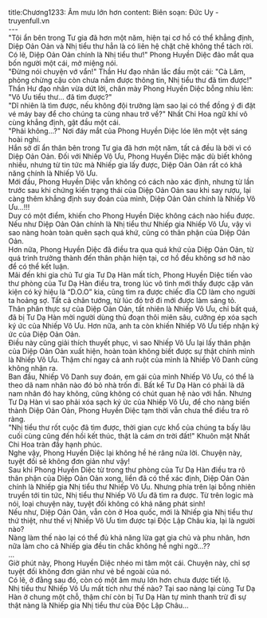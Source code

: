 title:Chương1233: Âm mưu lớn hơn
content:
Biên soạn: Đức Uy - truyenfull.vn<br>---<br>"Tôi ẩn bên trong Tư gia đã hơn một năm, hiện tại cơ hồ có thể khẳng định, Diệp Oản Oản và Nhị tiểu thư hẳn là có liên hệ chặt chẽ không thể tách rời. Có lẽ, Diệp Oản Oản chính là Nhị tiểu thư!" Phong Huyền Diệc đảo mắt qua bốn người một cái, mở miệng nói.<br>"Đừng nói chuyện vớ vẩn!" Thần Hư đạo nhân lắc đầu một cái: "Cà Lăm, phỏng chừng cậu còn chưa nắm được thông tin, Nhị tiểu thư đã tìm được!"<br>Thần Hư đạo nhân vừa dứt lời, chân mày Phong Huyền Diệc bỗng nhíu lên: "Vô Ưu tiểu thư... đã tìm được?"<br>"Dĩ nhiên là tìm được, nếu không đội trưởng làm sao lại có thể đồng ý đi đặt vé máy bay để cho chúng ta cùng nhau trở về?" Nhất Chi Hoa ngữ khí vô cùng khẳng định, gật đầu một cái.<br>"Phải không...?" Nơi đáy mắt của Phong Huyền Diệc lóe lên một vệt sáng hoài nghi.<br>Hắn sở dĩ ẩn thân bên trong Tư gia đã hơn một năm, tất cả đều là bởi vì có Diệp Oản Oản. Đối với Nhiếp Vô Ưu, Phong Huyền Diệc mặc dù biết không nhiều, nhưng từ tin tức mà Nhiếp gia lấy được, Diệp Oản Oản rất có khả năng chính là Nhiếp Vô Ưu.<br>Mới đầu, Phong Huyền Diệc vẫn không có cách nào xác định, nhưng từ lần trước sau khi chứng kiến trạng thái của Diệp Oản Oản sau khi say rượu, lại càng thêm khẳng định suy đoán của mình, Diệp Oản Oản chính là Nhiếp Vô Ưu...!!!<br>Duy có một điểm, khiến cho Phong Huyền Diệc không cách nào hiểu được.<br>Nếu như Diệp Oản Oản chính là Nhị tiểu thư Nhiếp gia Nhiếp Vô Ưu, vậy vì sao nàng hoàn toàn quên sạch quá khứ, cũng có thân phận của Diệp Oản Oản.<br>Hơn nữa, Phong Huyền Diệc đã điều tra qua quá khứ của Diệp Oản Oản, từ quá trình trưởng thành đến thân phận hiện tại, cơ hồ đều không sơ hở nào để có thể kết luận.<br>Mãi đến khi gia chủ Tư gia Tư Dạ Hàn mất tích, Phong Huyền Diệc tiến vào thư phòng của Tư Dạ Hàn điều tra, trong lúc vô tình mới thấy được cặp văn kiện có ký hiệu là “D.O.O” kia, cũng tìm ra được chiếc đĩa CD làm cho người ta hoảng sợ. Tất cả chân tướng, từ lúc đó trở đi mới được làm sáng tỏ.<br>Thân phân thực sự của Diệp Oản Oản, tất nhiên là Nhiếp Vô Ưu, chỉ bất quá, đã bị Tư Dạ Hàn mời người dùng thủ đoạn thôi miên sâu, cưỡng ép xóa sạch ký ức của Nhiếp Vô Ưu. Hơn nữa, anh ta còn khiến Nhiếp Vô Ưu tiếp nhận ký ức của Diệp Oản Oản.<br>Điều này cũng giải thích thuyết phục, vì sao Nhiếp Vô Ưu lại lấy thân phận của Diệp Oản Oản xuất hiện, hoàn toàn không biết được sự thật chính mình là Nhiếp Vô Ưu. Thậm chí ngay cả anh ruột của mình là Nhiếp Vô Danh cũng không nhận ra.<br>Ban đầu, Nhiếp Vô Danh suy đoán, em gái của mình Nhiếp Vô Ưu, có thể là theo dã nam nhân nào đó bỏ nhà trốn đi. Bất kể Tư Dạ Hàn có phải là dã nam nhân đó hay không, cũng không có chút quan hệ nào với hắn. Nhưng Tư Dạ Hàn vì sao phải xóa sạch ký ức của Nhiếp Vô Ưu, để cho nàng biến thành Diệp Oản Oản, Phong Huyền Diệc tạm thời vẫn chưa thể điều tra rõ ràng.<br>"Nhị tiểu thư rốt cuộc đã tìm được, thời gian cực khổ của chúng ta bấy lâu cuối cùng cũng đến hồi kết thúc, thật là cám ơn trời đất!" Khuôn mặt Nhất Chi Hoa tràn đầy hạnh phúc.<br>Nghe vậy, Phong Huyền Diệc lại không hề hé răng nửa lời. Chuyện này, tuyệt đối sẽ không đơn giản như vậy!<br>Sau khi Phong Huyền Diệc từ trong thư phòng của Tư Dạ Hàn điều tra rõ thân phận của Diệp Oản Oản xong, liền đã có thể xác định, Diệp Oản Oản chính là Nhiếp gia Nhị tiểu thư Nhiếp Vô Ưu. Nhưng phía trên lại bỗng nhiên truyền tới tin tức, Nhị tiểu thư Nhiếp Vô Ưu đã tìm ra được. Từ trên logic mà nói, loại chuyện này, tuyệt đối không có khả năng phát sinh!<br>Nếu như, Diệp Oản Oản, vẫn còn ở Hoa quốc, mới là Nhiếp gia Nhị tiểu thư thứ thiệt, như thế vị Nhiếp Vô Ưu tìm được tại Độc Lập Châu kia, lại là người nào?<br>Nàng làm thế nào lại có thể đủ khả năng lừa gạt gia chủ và phu nhân, hơn nữa làm cho cả Nhiếp gia đều tin chắc không hề nghi ngờ…??<br>...<br>Giờ phút này, Phong Huyền Diệc nhéo mi tâm một cái. Chuyện này, chỉ sợ tuyệt đối không đơn giản như vẻ bề ngoài của nó.<br>Có lẽ, ở đằng sau đó, còn có một âm mưu lớn hơn chưa được tiết lộ.<br>Nhị tiểu thư Nhiếp Vô Ưu mất tích như thế nào? Tại sao nàng lại cùng Tư Dạ Hàn ở chung một chỗ, thậm chí còn bị Tư Dạ Hàn tự mình thanh trừ đi sự thật nàng là Nhiếp gia Nhị tiểu thư của Độc Lập Châu...